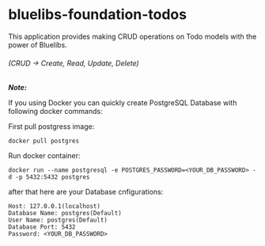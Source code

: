 # bluelibs-foundation-todos

This application provides making CRUD operations on Todo models with the power of Bluelibs.
###### (CRUD -> Create, Read, Update, Delete)

__*Note:*__

If you using Docker you can quickly create PostgreSQL Database with following docker commands:

First pull postgress image:

`docker pull postgres`

Run docker container:

`docker run --name postgresql -e POSTGRES_PASSWORD=<YOUR_DB_PASSWORD> -d -p 5432:5432 postgres`

after that here are your Database cnfigurations:

```
Host: 127.0.0.1(localhost)
Database Name: postgres(Default)
User Name: postgres(Default)
Database Port: 5432
Password: <YOUR_DB_PASSWORD>
```
